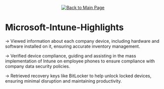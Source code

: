 <p align="center">
  <a href="https://github.com/Samuel-Cavada" target="_blank">
    <img src="https://img.shields.io/badge/Back_to_Main_Page-000000?style=for-the-badge&logo=github&logoColor=white" alt="Back to Main Page"/>
  </a>
</p>

# Microsoft-Intune-Highlights


→ Viewed information about each company device, including hardware and software installed on it, ensuring accurate inventory management.


→ Verified device compliance, guiding and assisting in the mass implementation of Intune on employee phones to ensure compliance with company data security policies.


→ Retrieved recovery keys like BitLocker to help unlock locked devices, ensuring minimal disruption and maintaining productivity.
